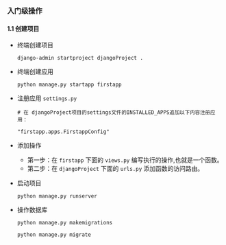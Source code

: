 ### 入门级操作

#### 1.1 创建项目

- 终端创建项目

  ```shell
  django-admin startproject djangoProject .
  ```

- 终端创建应用

  ```shell
  python manage.py startapp firstapp
  ```

  

- 注册应用 `settings.py`

  ```shell
  # 在 djangoProject项目的settings文件的INSTALLED_APPS追加以下内容注册应用：
  
  "firstapp.apps.FirstappConfig"
  ```

- 添加操作

  - 第一步：在 `firstapp` 下面的 `views.py` 编写执行的操作,也就是一个函数。
  - 第二步：在 `djangoProject` 下面的 `urls.py` 添加函数的访问路由。

  

- 启动项目

  ```shell
  python manage.py runserver
  ```

  

- 操作数据库

  ```shell
  python manage.py makemigrations
  
  python manage.py migrate
  ```

  